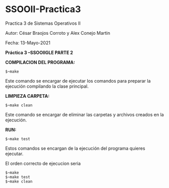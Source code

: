 # SSOOII-Practica3
Practica 3 de Sistemas Operativos II

Autor: César Braojos Corroto y Alex Conejo Martin

Fecha: 13-Mayo-2021

**Práctica 3 –SSOOIIGLE PARTE 2**

**COMPILACION DEL PROGRAMA:**

    $~make

Este comando se encargar de ejecutar los comandos para preparar la ejecución compilando la clase principal. 
    
**LIMPIEZA CARPETA:**

    $~make clean
    
Este comando se encargar de eliminar las carpetas y archivos creados en la ejecución.

**RUN:**

    $~make test
  
Estos comandos se  encargan de la ejecución del programa quieres ejecutar.
 
El orden correcto de ejecucion seria 
    
    $~make
    $~make test
    $~make clean
